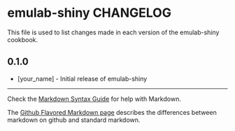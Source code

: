emulab-shiny CHANGELOG
======================

This file is used to list changes made in each version of the emulab-shiny cookbook.

0.1.0
-----
- [your_name] - Initial release of emulab-shiny

- - -
Check the [Markdown Syntax Guide](http://daringfireball.net/projects/markdown/syntax) for help with Markdown.

The [Github Flavored Markdown page](http://github.github.com/github-flavored-markdown/) describes the differences between markdown on github and standard markdown.
